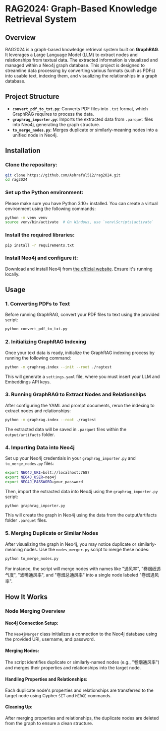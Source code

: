 
# RAG2024: Graph-Based Knowledge Retrieval System

## Overview
RAG2024 is a graph-based knowledge retrieval system built on **GraphRAG**. It leverages a
Large Language Model (LLM) to extract nodes and relationships from textual data.
The extracted information is visualized and managed within a Neo4j graph database.
This project is designed to streamline data processing by converting various formats (such as PDFs)
into usable text, indexing them, and visualizing the relationships in a graph database.

## Project Structure

- **`convert_pdf_to_txt.py`**: Converts PDF files into `.txt` format, which GraphRAG requires to process the data.
- **`graphrag_importer.py`**: Imports the extracted data from `.parquet` files into Neo4j, generating the graph structure.
- **`to_merge_nodes.py`**: Merges duplicate or similarly-meaning nodes into a unified node in Neo4j.

## Installation

### Clone the repository:

```bash
git clone https://github.com/Ashraful512/rag2024.git
cd rag2024
```

### Set up the Python environment:

Please make sure you have Python 3.10+ installed. You can create a virtual environment using the following commands:

```bash
python -m venv venv
source venv/bin/activate  # On Windows, use `venv\Scripts\activate`
```

### Install the required libraries:

```bash
pip install -r requirements.txt
```

### Install Neo4j and configure it:

Download and install Neo4j from [the official website](https://neo4j.com/download/). Ensure it's running locally.

## Usage

### 1. Converting PDFs to Text
Before running GraphRAG, convert your PDF files to text using the provided script:

```bash
python convert_pdf_to_txt.py
```

### 2. Initializing GraphRAG Indexing
Once your text data is ready, initialize the GraphRAG indexing process by running the following command:

```bash
python -m graphrag.index --init --root ./ragtest
```

This will generate a `settings.yaml` file, where you must insert your LLM and Embeddings API keys.

### 3. Running GraphRAG to Extract Nodes and Relationships
After configuring the YAML and prompt documents, rerun the indexing to extract nodes and relationships:

```bash
python -m graphrag.index --root ./ragtest
```

The extracted data will be saved in `.parquet` files within the `output/artifacts` folder.

### 4. Importing Data into Neo4j
Set up your Neo4j credentials in your `graphrag_importer.py` and `to_merge_nodes.py` files:

```bash
export NEO4J_URI=bolt://localhost:7687
export NEO4J_USER=neo4j
export NEO4J_PASSWORD=your_password
```

Then, import the extracted data into Neo4j using the `graphrag_importer.py` script:

```bash
python graphrag_importer.py
```

This will create the graph in Neo4j using the data from the output/artifacts folder `.parquet` files.

### 5. Merging Duplicate or Similar Nodes
After visualizing the graph in Neo4j, you may notice duplicate or similarly-meaning nodes. Use the `nodes_merger.py` script to merge these nodes:

```bash
python to_merge_nodes.py
```

For instance, the script will merge nodes with names like "通风率", "卷烟纸透气度", "滤嘴通风率", and "卷烟总通风率" into a single node labeled "卷烟通风率".

## How It Works

### Node Merging Overview

#### Neo4j Connection Setup:
The `Neo4jMerger` class initializes a connection to the Neo4j database using the provided URI, username, and password.

#### Merging Nodes:
The script identifies duplicate or similarly-named nodes (e.g., "卷烟通风率") and merges their properties and relationships into the target node.

#### Handling Properties and Relationships:
Each duplicate node's properties and relationships are transferred to the target node using Cypher `SET` and `MERGE` commands.

#### Cleaning Up:
After merging properties and relationships, the duplicate nodes are deleted from the graph to ensure a clean structure.



